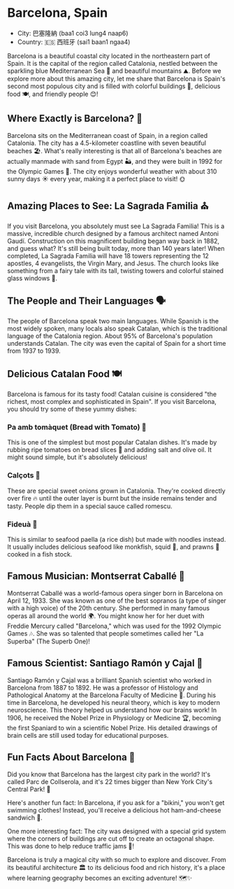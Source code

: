 # Barcelona, Spain

- City: 巴塞隆納 (baa1 coi3 lung4 naap6)
- Country: 🇪🇸 西班牙 (sai1 baan1 ngaa4)

Barcelona is a beautiful coastal city located in the northeastern part of Spain. It is the capital of the region called Catalonia, nestled between the sparkling blue Mediterranean Sea 🌊 and beautiful mountains ⛰️. Before we explore more about this amazing city, let me share that Barcelona is Spain's second most populous city and is filled with colorful buildings 🌈, delicious food 🍽️, and friendly people 😊!

## Where Exactly is Barcelona? 📍

Barcelona sits on the Mediterranean coast of Spain, in a region called Catalonia. The city has a 4.5-kilometer coastline with seven beautiful beaches 🏖️. What's really interesting is that all of Barcelona's beaches are actually manmade with sand from Egypt 🏜️, and they were built in 1992 for the Olympic Games 🏅. The city enjoys wonderful weather with about 310 sunny days ☀️ every year, making it a perfect place to visit! 🌞

## Amazing Places to See: La Sagrada Familia ⛪

If you visit Barcelona, you absolutely must see La Sagrada Familia! This is a massive, incredible church designed by a famous architect named Antoni Gaudí. Construction on this magnificent building began way back in 1882, and guess what? It's still being built today, more than 140 years later! When completed, La Sagrada Familia will have 18 towers representing the 12 apostles, 4 evangelists, the Virgin Mary, and Jesus. The church looks like something from a fairy tale with its tall, twisting towers and colorful stained glass windows 🌈.

## The People and Their Languages 🗣️

The people of Barcelona speak two main languages. While Spanish is the most widely spoken, many locals also speak Catalan, which is the traditional language of the Catalonia region. About 95% of Barcelona's population understands Catalan. The city was even the capital of Spain for a short time from 1937 to 1939.

## Delicious Catalan Food 🍽️

Barcelona is famous for its tasty food! Catalan cuisine is considered "the richest, most complex and sophisticated in Spain". If you visit Barcelona, you should try some of these yummy dishes:

### Pa amb tomàquet (Bread with Tomato) 🍅

This is one of the simplest but most popular Catalan dishes. It's made by rubbing ripe tomatoes on bread slices 🍞 and adding salt and olive oil. It might sound simple, but it's absolutely delicious!

### Calçots 🌿

These are special sweet onions grown in Catalonia. They're cooked directly over fire 🔥 until the outer layer is burnt but the inside remains tender and tasty. People dip them in a special sauce called romescu.

### Fideuà 🍝

This is similar to seafood paella (a rice dish) but made with noodles instead. It usually includes delicious seafood like monkfish, squid 🦑, and prawns 🍤 cooked in a fish stock.

## Famous Musician: Montserrat Caballé 🎤

Montserrat Caballé was a world-famous opera singer born in Barcelona on April 12, 1933. She was known as one of the best sopranos (a type of singer with a high voice) of the 20th century. She performed in many famous operas all around the world 🌍. You might know her for her duet with Freddie Mercury called "Barcelona," which was used for the 1992 Olympic Games 🎶. She was so talented that people sometimes called her "La Superba" (The Superb One)!

## Famous Scientist: Santiago Ramón y Cajal 🧠

Santiago Ramón y Cajal was a brilliant Spanish scientist who worked in Barcelona from 1887 to 1892. He was a professor of Histology and Pathological Anatomy at the Barcelona Faculty of Medicine 🏥. During his time in Barcelona, he developed his neural theory, which is key to modern neuroscience. This theory helped us understand how our brains work! In 1906, he received the Nobel Prize in Physiology or Medicine 🏆, becoming the first Spaniard to win a scientific Nobel Prize. His detailed drawings of brain cells are still used today for educational purposes.

## Fun Facts About Barcelona 🎉

Did you know that Barcelona has the largest city park in the world? It's called Parc de Collserola, and it's 22 times bigger than New York City's Central Park! 🌳

Here's another fun fact: In Barcelona, if you ask for a "bikini," you won't get swimming clothes! Instead, you'll receive a delicious hot ham-and-cheese sandwich 🥪.

One more interesting fact: The city was designed with a special grid system where the corners of buildings are cut off to create an octagonal shape. This was done to help reduce traffic jams 🚦!

Barcelona is truly a magical city with so much to explore and discover. From its beautiful architecture 🏛️ to its delicious food and rich history, it's a place where learning geography becomes an exciting adventure! 🗺️✨
